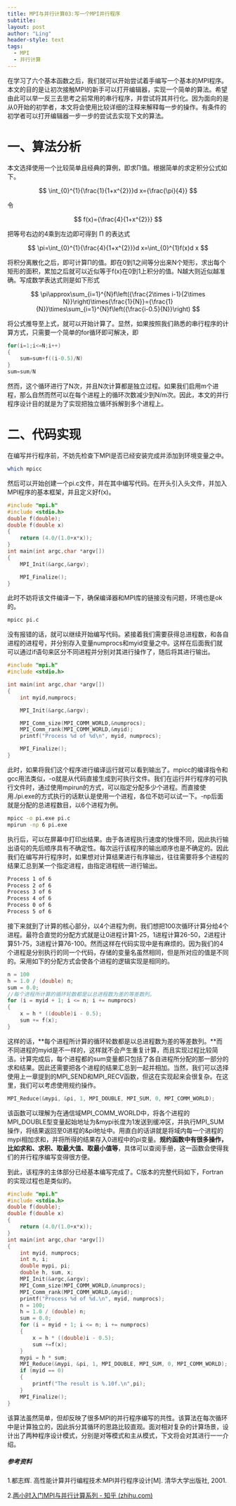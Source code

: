 ```yaml
---
title: MPI与并行计算03:写一个MPI并行程序
subtitle: 
layout: post
author: "Ling"
header-style: text
tags:
  - MPI
  - 并行计算
---
```


在学习了六个基本函数之后，我们就可以开始尝试着手编写一个基本的MPI程序。本文的目的是让初次接触MPI的新手可以打开编辑器，实现一个简单的算法。希望由此可以举一反三去思考之前常用的串行程序，并尝试将其并行化。因为面向的是从0开始的初学者，本文将会使用比较详细的注释来解释每一步的操作。有条件的初学者可以打开编辑器一步一步的尝试去实现下文的算法。

# 一、算法分析

本文选择使用一个比较简单且经典的算例，即求Π值。根据简单的求定积分公式如下。


$$
\int_{0}^{1}{\frac{1}{1+x^{2}}}d x={\frac{\pi}{4}}
$$


令


$$
f(x)={\frac{4}{1+x^{2}}}
$$


把等号右边的4乘到左边即可得到 Π 的表达式


$$
\pi=\int_{0}^{1}{\frac{4}{1+x^{2}}}d x=\int_{0}^{1}f(x)d x
$$


将积分离散化之后，即可计算Π的值。即在0到1之间等分出来N个矩形，求出每个矩形的面积，累加之后就可以近似等于f(x)在0到1上积分的值。N越大则近似越准确。写成数学表达式则是如下形式


$$
\pi\approx\sum_{i=1}^{N}f\left({\frac{2\times i-1}{2\times N}}\right)\times{\frac{1}{N}}={\frac{1}{N}}\times\sum_{i=1}^{N}f\left({\frac{i-0.5}{N}}\right)
$$


将公式推导至上式，就可以开始计算了。显然，如果按照我们熟悉的串行程序的计算方式，只需要一个简单的for循环即可解决，即

```c
for(i=1;i<=N;i++)
{
    sum=sum+f((i-0.5)/N)
}
sum=sum/N
```

然而，这个循环进行了N次，并且N次计算都是独立过程。如果我们启用m个进程，那么自然而然可以在每个进程上的循环次数减少到N/m次。因此，本文的并行程序设计目的就是为了实现把独立循环拆解到多个进程上。

# 二、代码实现

在编写并行程序前，不妨先检查下MPI是否已经安装完成并添加到环境变量之中。

```bash
which mpicc
```

然后可以开始创建一个pi.c文件，并在其中编写代码。在开头引入头文件，并加入MPI程序的基本框架，并且定义好f(x)。

```c
#include "mpi.h"
#include <stdio.h>
double f(double);
double f(double x)
{
    return (4.0/(1.0+x*x));
}
int main(int argc,char *argv[])
{
    MPI_Init(&argc,&argv);

    MPI_Finalize();
}
```

此时不妨将该文件编译一下，确保编译器和MPI库的链接没有问题，环境也是ok的。

```bash
mpicc pi.c
```

没有报错的话，就可以继续开始编写代码。紧接着我们需要获得总进程数，和各自进程的进程号，并分别存入变量numprocs和myid变量之中。这样在后面我们就可以通过if语句来区分不同进程并分别对其进行操作了，随后将其进行输出。

```c
#include "mpi.h"
#include <stdio.h>

int main(int argc,char *argv[])
{
    int myid,numprocs;

    MPI_Init(&argc,&argv);

    MPI_Comm_size(MPI_COMM_WORLD,&numprocs);
    MPI_Comm_rank(MPI_COMM_WORLD,&myid);
    printf("Process %d of %d\n", myid, numprocs);

    MPI_Finalize();
}
```

此时，如果将我们这个程序进行编译运行就可以看到输出了。mpicc的编译指令和gcc用法类似，-o就是从代码直接生成到可执行文件。我们在运行并行程序的可执行文件时，通过使用mpirun的方式，可以指定分配多少个进程。而直接使用./pi.exe的方式执行的话默认是使用一个进程，各位不妨可以试一下。-np后面就是分配的总进程数目，以6个进程为例。

```bash
mpicc -o pi.exe pi.c
mpirun -np 6 pi.exe
```

执行后，可以在屏幕中打印出结果。由于各进程执行速度的快慢不同，因此执行输出语句的先后顺序具有不确定性。每次运行该程序的输出顺序也是不确定的。因此我们在编写并行程序时，如果想对计算结果进行有序输出，往往需要将多个进程的结果汇总到某一个指定进程，由指定进程统一进行输出。

```bash
Process 1 of 6
Process 2 of 6
Process 3 of 6
Process 4 of 6
Process 0 of 6
Process 5 of 6
```

接下来就到了计算的核心部分，以4个进程为例，我们想把100次循环计算分给4个进程。最符合直觉的分配方式就是让0进程计算1-25，1进程计算26-50，2进程计算51-75，3进程计算76-100。然而这样在代码实现中是有麻烦的。因为我们的4个进程是分别执行的同一个代码，存储的变量名虽然相同，但是所对应的值是不同的。采用如下的分配方式会使各个进程的逻辑实现是相同的。

```c
n = 100
h = 1.0 / (double) n;
sum = 0.0;
//每个进程所计算的循环轮数都是以总进程数为差的等差数列。
for (i = myid + 1; i <= n; i += numprocs)
{
    x = h * ((double)i - 0.5);
    sum += f(x);
}
```

这样的话，**每个进程所计算的循环轮数都是以总进程数为差的等差数列。**而不同进程的myid是不一样的，这样就不会产生重复计算，而且实现过程比较简洁。计算完成后，每个进程都的sum变量都只包括了各自进程所分配的那一部分的求和结果。因此还需要把各个进程的结果汇总到一起并相加。当然，我们可以选择使用上一章提到的MPI_SEND和MPI_RECV函数，但这在实现起来会很复杂。在这里，我们可以考虑使用规约操作。

```c
MPI_Reduce(&mypi, &pi, 1, MPI_DOUBLE, MPI_SUM, 0, MPI_COMM_WORLD);
```

该函数可以理解为在通信域MPI_COMM_WORLD中，将各个进程的MPI_DOUBLE型变量起始地址为&mypi长度为1发送到缓冲区，并执行MPI_SUM操作，将结果返回至0进程的&pi地址中。用直白的话讲就是将域内每一个进程的mypi相加求和，并将所得的结果存入0进程中的pi变量。**规约函数中有很多操作，比如求和、求积、取最大值、取最小值等**，具体可以查阅手册，这一函数会使得我们的并行程序编写变得很方便。

到此，该程序的主体部分已经基本编写完成了。C版本的完整代码如下，Fortran的实现过程也是类似的。

```c
#include "mpi.h"
#include <stdio.h>
double f(double);
double f(double x)
{
    return (4.0/(1.0+x*x));
}
int main(int argc,char *argv[])
{
    int myid, numprocs;
    int n, i;
    double mypi, pi;
    double h, sum, x;
    MPI_Init(&argc,&argv);
    MPI_Comm_size(MPI_COMM_WORLD,&numprocs);
    MPI_Comm_rank(MPI_COMM_WORLD,&myid);
    printf("Process %d of %d.\n", myid, numprocs);
    n = 100;
    h = 1.0 / (double) n;
    sum = 0.0;
    for (i = myid + 1; i <= n; i += numprocs)
    {
        x = h * ((double)i - 0.5);
        sum +=f(x);
    }
    mypi = h * sum;
    MPI_Reduce(&mypi, &pi, 1, MPI_DOUBLE, MPI_SUM, 0, MPI_COMM_WORLD);
    if (myid == 0)
    {
        printf("The result is %.10f.\n",pi);
    }    
    MPI_Finalize();
}
```

该算法虽然简单，但却反映了很多MPI的并行程序编写的共性。该算法在每次循环中是计算独立的，因此拆分其循环的思路比较直观。面对相对复杂的计算场景，设计出了两种程序设计模式，分别是对等模式和主从模式，下文将会对其进行一一介绍。

##### 参考资料

1.都志辉. 高性能计算并行编程技术:MPI并行程序设计[M]. 清华大学出版社, 2001.

2.[两小时入门MPI与并行计算系列 - 知乎 (zhihu.com)](https://zhuanlan.zhihu.com/p/355652501)